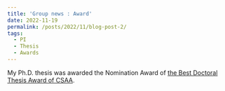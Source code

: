 ```yaml
---
title: 'Group news : Award'
date: 2022-11-19
permalink: /posts/2022/11/blog-post-2/
tags:
  - PI
  - Thesis
  - Awards
---
```


My Ph.D. thesis was awarded the Nomination Award of [the Best Doctoral Thesis Award of CSAA](http://www.csaa.org.cn/art/2022/11/20/art_410_338870.html).

